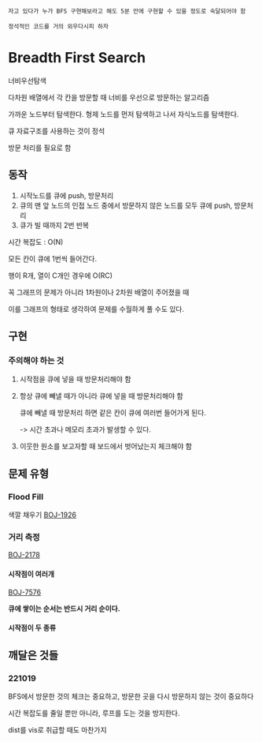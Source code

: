 	자고 있다가 누가 BFS 구현해보라고 해도 5분 안에 구현할 수 있을 정도로 숙달되어야 함
	
	정석적인 코드를 거의 외우다시피 하자

# Breadth First Search

너비우선탐색

다차원 배열에서 각 칸을 방문할 때 너비를 우선으로 방문하는 알고리즘

가까운 노드부터 탐색한다. 형제 노드를 먼저 탐색하고 나서 자식노드를 탐색한다.


큐 자료구조를 사용하는 것이 정석

방문 처리를 필요로 함

## 동작
1. 시작노드를 큐에 push, 방문처리
2. 큐의 맨 앞 노드의 인접 노드 중에서 방문하지 않은 노드를 모두 큐에 push, 방문처리
3. 큐가 빌 때까지 2번 반복

시간 복잡도 : O(N)

모든 칸이 큐에 1번씩 들어간다.

행이 R개, 열이 C개인 경우에 O(RC)

꼭 그래프의 문제가 아니라 1차원이나 2차원 배열이 주어졌을 때

이를 그래프의 형태로 생각하여 문제를 수월하게 풀 수도 있다.

## 구현
### 주의해야 하는 것
1. 시작점을 큐에 넣을 때 방문처리해야 함
   
2. 항상 큐에 빼낼 때가 아니라 큐에 넣을 때 방문처리해야 함
   
    큐에 빼낼 때 방문처리 하면 같은 칸이 큐에 여러번 들어가게 된다. 
    
    -> 시간 초과나 메모리 초과가 발생할 수 있다.
    
3. 이웃한 원소를 보고자할 때 보드에서 벗어났는지 체크해야 함

## 문제 유형

### Flood Fill
색깔 채우기
[BOJ-1926](https://www.acmicpc.net/problem/1926)

### 거리 측정
[BOJ-2178](https://www.acmicpc.net/problem/2178)

#### 시작점이 여러개
[BOJ-7576](https://www.acmicpc.net/problem/7576)

**큐에 쌓이는 순서는 반드시 거리 순이다.**

#### 시작점이 두 종류

## 깨달은 것들

### 221019

BFS에서 방문한 것의 체크는 중요하고, 방문한 곳을 다시 방문하지 않는 것이 중요하다

시간 복잡도를 줄일 뿐만 아니라, 루프를 도는 것을 방지한다.

dist를 vis로 취급할 때도 마찬가지